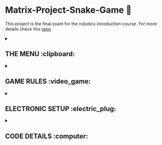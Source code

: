 # Matrix-Project-Snake-Game :snake:
This project is the final exam for the robotics introduction course. For more details check this [repo](https://github.com/alexion2001/IntroductionToRobotics)

<details>
<summary><h2>THE MENU :clipboard:</h2> </summary>
<br>

> <h4>Main Menu :bookmark_tabs:</h4>

      - Start game
      - Highscore (top 5 scores)
      - Settings
      - Game info (how to play)
      - About (details about creator) 
  
> <h4>Settings submenus: 🔧 </h4>
  
      - Level difficulty (Easy, Medium, Hard)
      - LCD contrast control
      - LCD brightness control
      - Matrix brightness control
      - Sounds ON or OFF
      - Exit to main menu


</details>

<details>
<summary><h2>GAME RULES :video_game:</h2> </summary>
<br>

# Game difficulty levels

> <h4>:one: Easy mode</h4>
> The speed of the snake is constant and the food blink at a regular interval. The score increases by 1 point for each food eaten.
  
> <h4>:two: Medium mode</h4>
> The speed of the snake is higher than in easy mode. The score increases by 2 points for each food eaten.
      
> <h4>:three: Hard mode</h4>
> The speed of the snake is higher than in easy mode ( same as in medium mode) and we have bombs :bomb:. The bombs blink faster than the food, and if the snake touches 
> them it dies. The score increases by 3 points for each food eaten.


</details>


<details>
<summary><h2>ELECTRONIC SETUP :electric_plug:</h2> </summary>
<br>
      
# Hardware components

* Arduino UNO
* 16x2 LCD
* 8x8 led matrix
* MAX7219 driver
* joystick
* active buzzer (not in use !)
* 10UF electrolytic capacitor
* 104pF ceramic capacitor
* resistors

## Connecting the driver to Arduino

> Connection Table

| Max7219 Driver Pins | Arduino Pins |
|  :----:             |    :----:   |
| 4 (GND)             | GND       |
| 9 (GND)             | GND       |
| 18 (ISET)           | 5V, resistor  |
| 19 (V+)             | 5V      |
| 1 (DIN)             | 13     |
| 12 (LOAD/CS)        | 10       |
| 13 (CLK)            | 12      |

> Connection Electronic Schema

![driverToarduino](https://user-images.githubusercontent.com/96074975/208295625-f6f6c6ea-b6d9-4b5f-a627-e9f9b456835b.jpg)


## Connecting the driver to matrix

> Connection Table

to be verify

> Matrix Pins - Common Cathode

![matrix_rowCol](https://user-images.githubusercontent.com/96074975/208294894-3928c9a4-a4b3-4ace-8714-aa14d82cea7e.PNG)




## Connecting the LCD to Arduino

> Connection Table
    
      
<table>
<tr><td>

|Display Pin | Arduino Pin|
|  :----:             |    :----:   |
| VSS (1)             | GND       |
| VDD (2)             | 5V       |
| V0 (3)              | 11 |
| RS (4)              | 9      |
| RW (5)              | GND    |
| E (6)               | 8     |
| D0 (7)              |  not in use     |
| D1 (8)              |  not in use     |

</td><td>

|Display Pin | Arduino Pin |
|  :----:             |    :----:   |
| D2 (9)              |   not in use     |
| D3 (10)            |   not in use    |
| D4 (11)            |    7  |
| D5 (12)            |    6   |
| D6 (13)            |   5    |
| D7 (14)            |    4   |
| A (15)            |    3  |
| K (16)            | GND      |

</td></tr> </table>
      
      
      

> LCD Pins

![lsc_schema](https://user-images.githubusercontent.com/96074975/208295069-41e320fe-13fc-4fad-8a7b-00968cb27004.PNG)


## Connecting the joystick and buzzer to Arduino

> Connection Table
      
<h6> :bangbang: The buzzer is not working due to technical problems ! </h6>

<table>
<tr><th> Joystick </th><th> Buzzer </th></tr>
<tr><td>

|Joystick Pin|Arduino Pin  |
|--|--|
|VRx| A5|
|VRy| A4|
|SW| 2|
|GND| GND|
|VCC| 5V|
      

</td><td>

|Buzzer Pin|Arduino Pin | 
|--|--|
|5V|not in use|
|GND|GND + 100 Ohm resistor|

</td></tr> </table>
 
      
> Joystick Schema      
      
![image](https://user-images.githubusercontent.com/96074975/208296958-ff794ba5-0350-40bf-bc90-1bfbba4a354f.png)


      
      
</details>

<details>
<summary><h2>CODE DETAILS :computer:</h2> </summary>
<br>
      
## Used libraries :books:
      
      - LiquidCrystal.h (for LCD control)
      - LedControl.h (for matrix control)
      - EEPROM.h (for memory)

## Memory addresses used for EEPROM :floppy_disk:



![WhatsApp Image 2022-12-17 at 20 41 41](https://user-images.githubusercontent.com/96074975/208257029-43b06598-6802-4778-8fac-8d28ef2cddfc.jpg)


## Matrix Animation :high_brightness:
      
> 1. Geeting Message Matrix Animation

![snake](https://user-images.githubusercontent.com/96074975/208298769-c5c10da5-62a4-4385-91e6-cd17472953f7.png)

      
> 2. Main Menu Matrix Animation
      
![image](https://user-images.githubusercontent.com/96074975/208298363-688ab317-6f7b-4267-ba4f-81242ada9b31.png)


      

</details>





